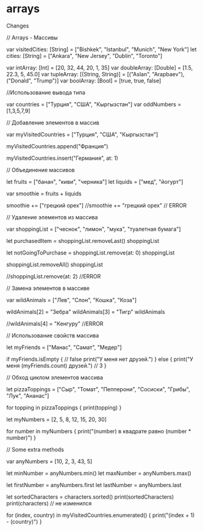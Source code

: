 # arrays
Changes 









// Arrays - Массивы

var visitedCities: [String] = ["Bishkek", "Istanbul", "Munich", "New York"]
let cities: [String] = ["Ankara", "New Jersey", "Dublin", "Toronto"]

var intArray: [Int] = [20, 32, 44, 20, 1, 35]
var doubleArray: [Double] = [1.5, 22.3, 5, 45.0]
var tupleArray: [(String, String)] = [("Aslan", "Arapbaev"), ("Donald", "Trump")]
var boolArray: [Bool] = [true, true, false]

//Использование вывода типа

var countries = ["Турция", "США", "Кыргызстан"]
var oddNumbers = [1,3,5,7,9]




// Добавление элементов в массив

var myVisitedCountries = ["Турция", "США", "Кыргызстан"]

myVisitedCountries.append("Франция")

myVisitedCountries.insert("Германия", at: 1)


// Объединение массивов

let fruits = ["банан", "киви", "черника"]
let liquids = ["мед", "йогурт"]

var smoothie = fruits + liquids

smoothie += ["грецкий орех"]
//smoothie += "грецкий орех"   // ERROR


// Удаление элементов из массива

var shoppingList = ["чеснок", "лимон", "мука", "туалетная бумага"]

let purchasedItem = shoppingList.removeLast()
shoppingList

let notGoingToPurchase = shoppingList.remove(at: 0)
shoppingList


shoppingList.removeAll()
shoppingList

//shoppingList.remove(at: 2)   //ERROR



// Замена элементов в массиве

var wildAnimals = ["Лев", "Слон", "Кошка", "Коза"]

wildAnimals[2] = "Зебра"
wildAnimals[3] = "Тигр"
wildAnimals

//wildAnimals[4] = "Кенгуру"   //ERROR



// Использование свойств массива

let myFriends = ["Манас", "Самат", "Медер"]

if myFriends.isEmpty {    // false
    print("У меня нет друзей.")
} else {
    print("У меня \(myFriends.count) друзей.")  // 3
}

// Обход циклом элементов массива

let pizzaToppings = ["Сыр", "Томат", "Пепперони", "Сосиски", "Грибы", "Лук", "Ананас"]

for topping in pizzaToppings {
    print(topping)
}


let myNumbers = [2, 5, 8, 12, 15, 20, 30]

for number in myNumbers {
    print("\(number) в квадрате равно \(number * number)")
}


// Some extra methods

var anyNumbers = [10, 2, 3, 43, 5]

let minNumber = anyNumbers.min()
let maxNumber = anyNumbers.max()

let firstNumber = anyNumbers.first
let lastNumber = anyNumbers.last




let sortedCharacters = characters.sorted()
print(sortedCharacters)
print(characters)  // не изменился


for (index, country) in myVisitedCountries.enumerated() {
    print("\(index + 1) - \(country)")
}
